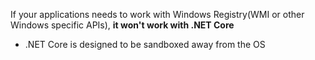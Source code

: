 If your applications needs to work with Windows Registry(WMI or other Windows specific APIs), **it won't work with .NET Core**
- .NET Core is designed to be sandboxed away from the OS